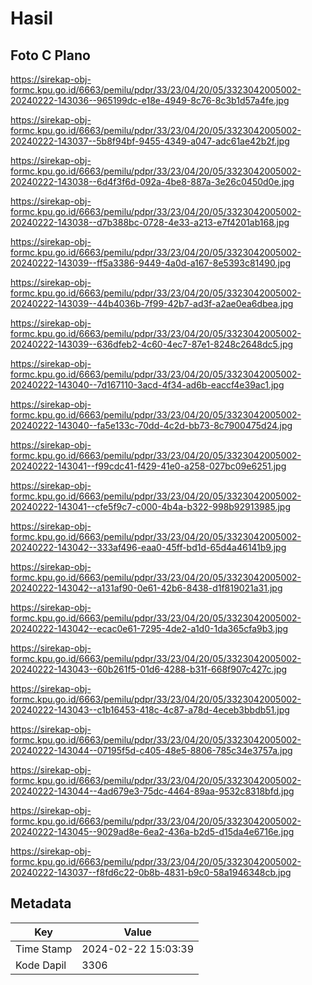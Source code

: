 # Hasil

## Foto C Plano

https://sirekap-obj-formc.kpu.go.id/6663/pemilu/pdpr/33/23/04/20/05/3323042005002-20240222-143036--965199dc-e18e-4949-8c76-8c3b1d57a4fe.jpg

https://sirekap-obj-formc.kpu.go.id/6663/pemilu/pdpr/33/23/04/20/05/3323042005002-20240222-143037--5b8f94bf-9455-4349-a047-adc61ae42b2f.jpg

https://sirekap-obj-formc.kpu.go.id/6663/pemilu/pdpr/33/23/04/20/05/3323042005002-20240222-143038--6d4f3f6d-092a-4be8-887a-3e26c0450d0e.jpg

https://sirekap-obj-formc.kpu.go.id/6663/pemilu/pdpr/33/23/04/20/05/3323042005002-20240222-143038--d7b388bc-0728-4e33-a213-e7f4201ab168.jpg

https://sirekap-obj-formc.kpu.go.id/6663/pemilu/pdpr/33/23/04/20/05/3323042005002-20240222-143039--ff5a3386-9449-4a0d-a167-8e5393c81490.jpg

https://sirekap-obj-formc.kpu.go.id/6663/pemilu/pdpr/33/23/04/20/05/3323042005002-20240222-143039--44b4036b-7f99-42b7-ad3f-a2ae0ea6dbea.jpg

https://sirekap-obj-formc.kpu.go.id/6663/pemilu/pdpr/33/23/04/20/05/3323042005002-20240222-143039--636dfeb2-4c60-4ec7-87e1-8248c2648dc5.jpg

https://sirekap-obj-formc.kpu.go.id/6663/pemilu/pdpr/33/23/04/20/05/3323042005002-20240222-143040--7d167110-3acd-4f34-ad6b-eaccf4e39ac1.jpg

https://sirekap-obj-formc.kpu.go.id/6663/pemilu/pdpr/33/23/04/20/05/3323042005002-20240222-143040--fa5e133c-70dd-4c2d-bb73-8c7900475d24.jpg

https://sirekap-obj-formc.kpu.go.id/6663/pemilu/pdpr/33/23/04/20/05/3323042005002-20240222-143041--f99cdc41-f429-41e0-a258-027bc09e6251.jpg

https://sirekap-obj-formc.kpu.go.id/6663/pemilu/pdpr/33/23/04/20/05/3323042005002-20240222-143041--cfe5f9c7-c000-4b4a-b322-998b92913985.jpg

https://sirekap-obj-formc.kpu.go.id/6663/pemilu/pdpr/33/23/04/20/05/3323042005002-20240222-143042--333af496-eaa0-45ff-bd1d-65d4a46141b9.jpg

https://sirekap-obj-formc.kpu.go.id/6663/pemilu/pdpr/33/23/04/20/05/3323042005002-20240222-143042--a131af90-0e61-42b6-8438-d1f819021a31.jpg

https://sirekap-obj-formc.kpu.go.id/6663/pemilu/pdpr/33/23/04/20/05/3323042005002-20240222-143042--ecac0e61-7295-4de2-a1d0-1da365cfa9b3.jpg

https://sirekap-obj-formc.kpu.go.id/6663/pemilu/pdpr/33/23/04/20/05/3323042005002-20240222-143043--60b261f5-01d6-4288-b31f-668f907c427c.jpg

https://sirekap-obj-formc.kpu.go.id/6663/pemilu/pdpr/33/23/04/20/05/3323042005002-20240222-143043--c1b16453-418c-4c87-a78d-4eceb3bbdb51.jpg

https://sirekap-obj-formc.kpu.go.id/6663/pemilu/pdpr/33/23/04/20/05/3323042005002-20240222-143044--07195f5d-c405-48e5-8806-785c34e3757a.jpg

https://sirekap-obj-formc.kpu.go.id/6663/pemilu/pdpr/33/23/04/20/05/3323042005002-20240222-143044--4ad679e3-75dc-4464-89aa-9532c8318bfd.jpg

https://sirekap-obj-formc.kpu.go.id/6663/pemilu/pdpr/33/23/04/20/05/3323042005002-20240222-143045--9029ad8e-6ea2-436a-b2d5-d15da4e6716e.jpg

https://sirekap-obj-formc.kpu.go.id/6663/pemilu/pdpr/33/23/04/20/05/3323042005002-20240222-143037--f8fd6c22-0b8b-4831-b9c0-58a1946348cb.jpg


## Metadata

| Key        | Value               |
| ---------- | ------------------- |
| Time Stamp | 2024-02-22 15:03:39 |
| Kode Dapil | 3306                |



